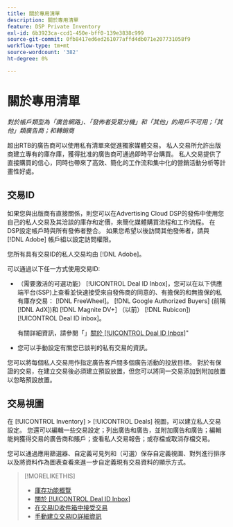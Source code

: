 ```yaml
---
title: 關於專用清單
description: 關於專用清單
feature: DSP Private Inventory
exl-id: 6b3923ca-ccd1-450e-bff0-139e3838c999
source-git-commit: 0fb8417ed6ed261077affd4db071e207731058f9
workflow-type: tm+mt
source-wordcount: '382'
ht-degree: 0%

---
```


# 關於專用清單

*對於帳戶類型為「廣告網路」、「發佈者受眾分機」和「其他」的用戶不可用；「其他」類廣告商；和轉銷商*

超出RTB的廣告商可以使用私有清單來促進獨家媒體交易。 私人交易所允許出版商建立專有的庫存庫，獲得批准的廣告商可通過即時平台購買。 私人交易提供了直接購買的信心，同時也帶來了高效、簡化的工作流和集中化的營銷活動分析等計畫性好處。

## 交易ID

如果您與出版商有直接關係，則您可以在Advertising Cloud DSP的發佈中使用您自己的私人交易及其洽談的庫存和定價，來簡化媒體購買流程和工作流程。 在DSP設定帳戶時與所有發佈者整合。 如果您希望以後訪問其他發佈者，請與 [!DNL Adobe] 帳戶組以設定訪問權限。 <!-- + sentence from Ramey? (no longer here) about how we certify the publishers -->

您所有具有交易ID的私人交易均由 [!DNL Adobe]。

可以通過以下任一方式使用交易ID:

* （需要激活的可選功能） [!UICONTROL Deal ID Inbox]，您可以在以下供應端平台(SSP)上查看並快速接受來自發佈商的同意的、有擔保的和無擔保的私有庫存交易： [!DNL FreeWheel]。 [!DNL Google Authorized Buyers] (前稱 [!DNL AdX])和 [!DNL Magnite DV+] （以前） [!DNL Rubicon]) [!UICONTROL Deal ID inbox]。

   有關詳細資訊，請參閱「」[關於 [!UICONTROL Deal ID Inbox]](deal-id-inbox-about.md)&quot;

* 您可以手動設定有關您已談判的私有交易的資訊。

您可以將每個私人交易用作指定廣告客戶間多個廣告活動的投放目標。 對於有保證的交易，在建立交易後必須建立預設放置，但您可以將同一交易添加到附加放置以忽略預設放置。

## 交易視圖

在 [!UICONTROL Inventory] > [!UICONTROL Deals] 視圖，可以建立私人交易設定。 您還可以編輯一些交易設定；列出廣告和廣告，並附加廣告和廣告；編輯能夠獲得交易的廣告商和賬戶；查看私人交易報告；或存檔或取消存檔交易。<!-- ; or edit the attribute tags for a deal -->

您可以通過應用篩選器、自定義可見列和（可選）保存自定義視圖、對列進行排序以及將資料作為圖表查看來進一步自定義現有交易資料的顯示方式。

>[!MORELIKETHIS]
>
>* [庫存功能概覽](/help/dsp/inventory/inventory-overview.md)
>* [關於 [!UICONTROL Deal ID Inbox]](/help/dsp/inventory/deal-id-inbox-about.md)
>* [在交易ID收件箱中接受交易](deal-id-inbox-accept.md)
>* [手動建立交易ID詳細資訊](deal-id-create.md)

